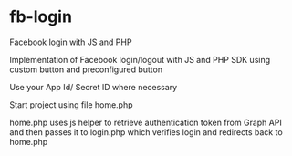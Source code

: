 # fb-login
Facebook login with JS and PHP

Implementation of Facebook login/logout with JS and PHP SDK using custom button and preconfigured button

Use your App Id/ Secret ID where necessary

Start project using file home.php 

home.php uses js helper to retrieve authentication token from Graph API and then passes it to login.php which verifies login and redirects back to home.php
